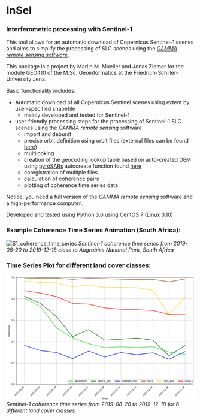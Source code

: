 # InSel
### Interferometric processing with Sentinel-1

This tool allows for an automatic download of Copernicus Sentinel-1 scenes and aims to simplify the processing of SLC 
scenes using the [_GAMMA remote sensing software_](https://www.gamma-rs.ch/software).

This package is a project by Marlin M. Mueller and Jonas Ziemer for the module GEO410 of the M.Sc. Geoinformatics at the
Friedrich-Schiller-University Jena.

Basic functionality includes:
* Automatic download of all Copernicus Sentinel scenes using extent by user-specified shapefile
    * mainly developed and tested for Sentinel-1
* user-friendly processing steps for the processing of Sentinel-1 SLC scenes using the _GAMMA remote sensing_ software
    * import and deburst
    * precise orbit definition using orbit files (external files can be found [here](https://qc.sentinel1.eo.esa.int/))
    * multilooking
    * creation of the geocoding lookup table based on auto-created DEM using [pyroSARs](https://github.com/johntruckenbrodt/pyroSAR) 
      autocreate function found [here](https://pyrosar.readthedocs.io/en/latest/pyroSAR.html#module-pyroSAR.gamma.dem)
    * coregistration of multiple files
    * calculation of coherence pairs
    * plotting of coherence time series data
    
Notice, you need a full version of the _GAMMA remote sensing_ software and a high-performance computer.

Developed and tested using Python 3.6 using CentOS 7 (Linux 3.10)

### Example Coherence Time Series Animation (South Africa):
![S1_coherence_time_series](InSel/preview_files/Coherence_time_series.gif)
_Sentinel-1 coherence time series from 2019-08-20 to 2019-12-18 close to Augrabies National Park, South Africa_

### Time Series Plot for different land cover classes:
![S1_coherence_time_series_plot](InSel/preview_files/time_series_plot.PNG)
_Sentinel-1 coherence time series from 2019-08-20 to 2019-12-18 for 6 different land cover classes_
